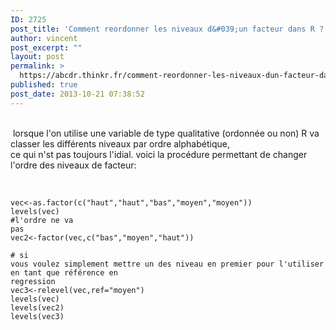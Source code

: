 ```yaml
---
ID: 2725
post_title: 'Comment reordonner les niveaux d&#039;un facteur dans R ? Factor'
author: vincent
post_excerpt: ""
layout: post
permalink: >
  https://abcdr.thinkr.fr/comment-reordonner-les-niveaux-dun-facteur-dans-r-factor/
published: true
post_date: 2013-10-21 07:38:52
---
```

<br /> lorsque l'on utilise une variable de type qualitative (ordonnée ou non) R va classer les différents niveaux par ordre alphabétique,<br />ce qui n'st pas toujours l'idial. voici la procédure permettant de changer l'ordre des niveaux de facteur:<br /><br /> <pre><code><br />vec&lt;-as.factor(c("haut","haut","bas","moyen","moyen"))<br />levels(vec) #l'ordre ne va pas<br />vec2&lt;-factor(vec,c("bas","moyen","haut"))<br /><br /># si vous voulez simplement mettre un des niveau en premier pour l'utiliser en tant que référence en regression<br />vec3&lt;-relevel(vec,ref="moyen")<br />levels(vec)<br />levels(vec2)<br />levels(vec3)</pre>